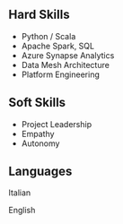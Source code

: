 <div class="grid grid-cols-1 md:grid-cols-3 gap-8">
<div>

## Hard Skills

<div class="space-y-4">
    <ul class="list-disc list-inside space-y-1">
        <li>Python / Scala</li>
        <li>Apache Spark, SQL</li>
        <li>Azure Synapse Analytics</li>
        <li>Data Mesh Architecture</li>
        <li>Platform Engineering</li>
    </ul>
</div>
</div>
<div>

## Soft Skills

<div class="space-y-4">
    <ul class="list-disc list-inside space-y-1">
        <li>Project Leadership</li>
        <li>Empathy</li>
        <li>Autonomy</li>
    </ul>
</div>
</div>


<div>

## Languages


<div class="space-y-4">
    <div>
        <p class="font-medium" data-static-lang="skill_lang_it">Italian</p>
        <div class="progress-bar-bg mt-1">
            <div class="progress-bar-fill" style="width: 100%;"></div>
        </div>
    </div>
    <div><p class="font-medium" data-static-lang="skill_lang_en">English</p>
        <div class="progress-bar-bg mt-1">
            <div class="progress-bar-fill" style="width: 50%;"></div>
        </div>
    </div>
</div>
</div>

</div>